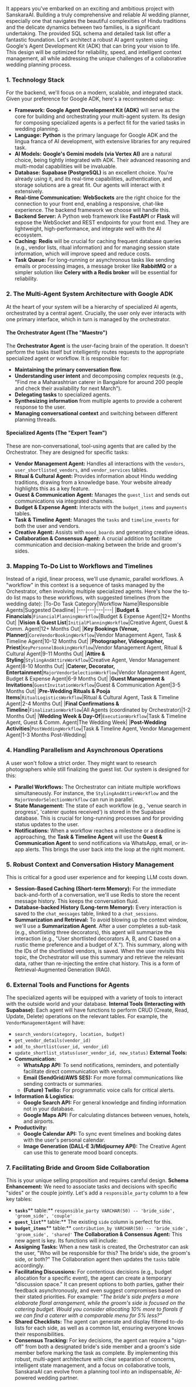 
It appears you've embarked on an exciting and ambitious project with SanskaraAI. Building a truly comprehensive and reliable AI wedding planner, especially one that navigates the beautiful complexities of Hindu traditions and the delicate dynamics between two families, is a significant undertaking. The provided SQL schema and detailed task list offer a fantastic foundation.
Let's architect a robust AI agent system using Google's Agent Development Kit (ADK) that can bring your vision to life. This design will be optimized for reliability, speed, and intelligent context management, all while addressing the unique challenges of a collaborative wedding planning process.
### **1. Technology Stack**
For the backend, we'll focus on a modern, scalable, and integrated stack. Given your preference for Google ADK, here's a recommended setup:
*   **Framework:** **Google Agent Development Kit (ADK)** will serve as the core for building and orchestrating your multi-agent system. Its design for composing specialized agents is a perfect fit for the varied tasks in wedding planning.
*   **Language:** **Python** is the primary language for Google ADK and the lingua franca of AI development, with extensive libraries for any required task.
*   **AI Models:** **Google's Gemini models (via Vertex AI)** are a natural choice, being tightly integrated with ADK. Their advanced reasoning and multi-modal capabilities will be invaluable.
*   **Database:** **Supabase (PostgreSQL)** is an excellent choice. You're already using it, and its real-time capabilities, authentication, and storage solutions are a great fit. Our agents will interact with it extensively.
*   **Real-time Communication:** **WebSockets** are the right choice for the connection to your front end, enabling a responsive, chat-like experience. The backend framework we choose will handle this.
*   **Backend Server:** A Python web framework like **FastAPI** or **Flask** will expose the WebSocket and REST endpoints for your front end. They are lightweight, high-performance, and integrate well with the AI ecosystem.
*   **Caching:** **Redis** will be crucial for caching frequent database queries (e.g., vendor lists, ritual information) and for managing session state information, which will improve speed and reduce costs.
*   **Task Queue:** For long-running or asynchronous tasks like sending emails or processing images, a message broker like **RabbitMQ** or a simpler solution like **Celery with a Redis broker** will be essential for reliability.
### **2. The Multi-Agent System Architecture with Google ADK**
At the heart of your system will be a hierarchy of specialized AI agents, orchestrated by a central agent. Crucially, the user only ever interacts with one primary interface, which in turn is managed by the orchestrator.
#### **The Orchestrator Agent (The "Maestro")**
The **Orchestrator Agent** is the user-facing brain of the operation. It doesn't perform the tasks itself but intelligently routes requests to the appropriate specialized agent or workflow. It is responsible for:
*   **Maintaining the primary conversation flow.**
*   **Understanding user intent** and decomposing complex requests (e.g., "Find me a Maharashtrian caterer in Bangalore for around 200 people and check their availability for next March").
*   **Delegating tasks** to specialized agents.
*   **Synthesizing information** from multiple agents to provide a coherent response to the user.
*   **Managing conversational context** and switching between different planning threads.
#### **Specialized Agents (The "Expert Team")**
These are non-conversational, tool-using agents that are called by the Orchestrator. They are designed for specific tasks:
*   **Vendor Management Agent:** Handles all interactions with the `vendors`, `user_shortlisted_vendors`, and `vendor_services` tables.
*   **Ritual & Cultural Agent:** Provides information about Hindu wedding traditions, drawing from a knowledge base. Your website already highlights this as a key feature.
*   **Guest & Communication Agent:** Manages the `guest_list` and sends out communications via integrated channels.
*   **Budget & Expense Agent:** Interacts with the `budget_items` and `payments` tables.
*   **Task & Timeline Agent:** Manages the `tasks` and `timeline_events` for both the user and vendors.
*   **Creative Agent:** Assists with `mood_boards` and generating creative ideas.
*   **Collaboration & Consensus Agent:** A crucial addition to facilitate communication and decision-making between the bride and groom's sides.
### **3. Mapping To-Do List to Workflows and Timelines**
Instead of a rigid, linear process, we'll use dynamic, parallel workflows. A "workflow" in this context is a sequence of tasks managed by the Orchestrator, often involving multiple specialized agents.
Here's how the to-do list maps to these workflows, with suggested timelines (from the wedding date):
|To-Do Task Category|Workflow Name|Responsible Agents|Suggested Deadline|
|---|---|---|---|
|**Budget & Financials**|`FinancialPlanningWorkflow`|Budget & Expense Agent|12+ Months Out|
|**Vision & Guest List**|`InitialPlanningWorkflow`|Creative Agent, Guest & Comm. Agent|12+ Months Out|
|**Key Bookings (Venue, Planner)**|`CoreVendorBookingWorkflow`|Vendor Management Agent, Task & Timeline Agent|10-12 Months Out|
|**Photographer, Videographer, Priest**|`KeyPersonnelBookingWorkflow`|Vendor Management Agent, Ritual & Cultural Agent|9-11 Months Out|
|**Attire & Styling**|`StylingAndAttireWorkflow`|Creative Agent, Vendor Management Agent|8-10 Months Out|
|**Caterer, Decorator, Entertainment**|`MajorVendorSelectionWorkflow`|Vendor Management Agent, Budget & Expense Agent|6-9 Months Out|
|**Guest Management & Invitations**|`GuestInvitationWorkflow`|Guest & Communication Agent|3-5 Months Out|
|**Pre-Wedding Rituals & Pooja Items**|`RitualLogisticsWorkflow`|Ritual & Cultural Agent, Task & Timeline Agent|2-4 Months Out|
|**Final Confirmations & Timeline**|`FinalizationWorkflow`|All Agents (coordinated by Orchestrator)|1-2 Months Out|
|**Wedding Week & Day-Of**|`ExecutionWorkflow`|Task & Timeline Agent, Guest & Comm. Agent|The Wedding Week|
|**Post-Wedding Activities**|`PostWeddingWorkflow`|Task & Timeline Agent, Vendor Management Agent|1-3 Months Post-Wedding|
### **4. Handling Parallelism and Asynchronous Operations**
A user won't follow a strict order. They might want to research photographers while still finalizing the guest list. Our system is designed for this:
*   **Parallel Workflows:** The Orchestrator can initiate multiple workflows simultaneously. For instance, the `StylingAndAttireWorkflow` and the `MajorVendorSelectionWorkflow` can run in parallel.
*   **State Management:** The state of each workflow (e.g., 'venue search in progress', 'caterer quotes received') is stored in the Supabase database. This is crucial for long-running processes and for providing status updates to the user.
*   **Notifications:** When a workflow reaches a milestone or a deadline is approaching, the **Task & Timeline Agent** will use the **Guest & Communication Agent** to send notifications via WhatsApp, email, or in-app alerts. This brings the user back into the loop at the right moment.
### **5. Robust Context and Conversation History Management**
This is critical for a good user experience and for keeping LLM costs down.
*   **Session-Based Caching (Short-term Memory):** For the immediate back-and-forth of a conversation, we'll use Redis to store the recent message history. This keeps the conversation fluid.
*   **Database-backed History (Long-term Memory):** Every interaction is saved to the `chat_messages` table, linked to a `chat_sessions`.
*   **Summarization and Retrieval:** To avoid blowing up the context window, we'll use a **Summarization Agent**. After a user completes a sub-task (e.g., shortlisting three decorators), this agent will summarize the interaction (e.g., "User shortlisted decorators A, B, and C based on a rustic theme preference and a budget of X."). This summary, along with the IDs of the shortlisted vendors, is saved. When the user revisits this topic, the Orchestrator will use this summary and retrieve the relevant data, rather than re-injecting the entire chat history. This is a form of Retrieval-Augmented Generation (RAG).
### **6. External Tools and Functions for Agents**
The specialized agents will be equipped with a variety of tools to interact with the outside world and your database.
**Internal Tools (Interacting with Supabase):**
Each agent will have functions to perform CRUD (Create, Read, Update, Delete) operations on the relevant tables. For example, the `VendorManagementAgent` will have:
*   `search_vendors(category, location, budget)`
*   `get_vendor_details(vendor_id)`
*   `add_to_shortlist(user_id, vendor_id)`
*   `update_shortlist_status(user_vendor_id, new_status)`
**External Tools:**
*   **Communication:**
	*   **WhatsApp API:** To send notifications, reminders, and potentially facilitate direct communication with vendors.
	*   **Email (SendGrid/AWS SES):** For more formal communications like sending contracts or summaries.
	*   **(Future) Twilio:** For programmatic voice calls for critical alerts.
*   **Information & Logistics:**
	*   **Google Search API:** For general knowledge and finding information not in your database.
	*   **Google Maps API:** For calculating distances between venues, hotels, and airports.
*   **Productivity:**
	*   **Google Calendar API:** To sync event timelines and booking dates with the user's personal calendar.
	*   **Image Generation (DALL-E 3/Midjourney API):** The Creative Agent can use this to generate mood board concepts.
### **7. Facilitating Bride and Groom Side Collaboration**
This is your unique selling proposition and requires careful design.
**Schema Enhancement:**
We need to associate tasks and decisions with specific "sides" or the couple jointly. Let's add a `responsible_party` column to a few key tables:
*   **`tasks`**** table:** `responsible_party VARCHAR(50) -- 'bride_side', 'groom_side', 'couple'`
*   **`guest_list`**** table:** The existing `side` column is perfect for this.
*   **`budget_items`**** table:** `contribution_by VARCHAR(50) -- 'bride_side', 'groom_side', 'shared'`
**The Collaboration & Consensus Agent:**
This new agent is key. Its functions will include:
*   **Assigning Tasks:** When a new task is created, the Orchestrator can ask the user, "Who will be responsible for this? The bride's side, the groom's side, or both?" The Collaboration agent then updates the `tasks` table accordingly.
*   **Facilitating Discussions:** For contentious decisions (e.g., budget allocation for a specific event), the agent can create a temporary "discussion space." It can present options to both parties, gather their feedback asynchronously, and even suggest compromises based on their stated priorities. For example: _"The bride's side prefers a more elaborate floral arrangement, while the groom's side is focused on the catering budget. Would you consider allocating 10% more to florals if we can find a caterer with a comparable menu for 5% less?"_
*   **Shared Checklists:** The agent can generate and display filtered to-do lists for each side, as well as a common list, ensuring everyone knows their responsibilities.
*   **Consensus Tracking:** For key decisions, the agent can require a "sign-off" from both a designated bride's side member and a groom's side member before marking the task as complete.
By implementing this robust, multi-agent architecture with clear separation of concerns, intelligent state management, and a focus on collaborative tools, SanskaraAI can evolve from a planning tool into an indispensable, AI-powered wedding partner.
